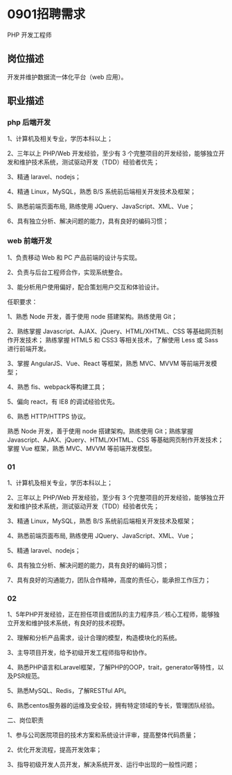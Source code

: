# 0901招聘需求

PHP 开发工程师

## 岗位描述

开发并维护数据流一体化平台（web 应用）。

## 职业描述

### php 后端开发

1、计算机及相关专业，学历本科以上；

2、三年以上 PHP/Web 开发经验，至少有 3 个完整项目的开发经验，能够独立开发和维护技术系统，测试驱动开发（TDD）经验者优先；

3、精通 laravel、nodejs；

4、精通 Linux，MySQL，熟悉 B/S 系统前后端相关开发技术及框架；

5、熟悉前端页面布局, 熟练使用 JQuery、JavaScript、XML、Vue；

6、具有独立分析、解决问题的能力，具有良好的编码习惯；

### web 前端开发

1、负责移动 Web 和 PC 产品前端的设计与实现。

2、负责与后台工程师合作，实现系统整合。

3、能分析用户使用偏好，配合策划用户交互和体验设计。

任职要求：

1、熟悉 Node 开发，善于使用 node 搭建架构。熟练使用 Git；

2、熟练掌握 Javascript、AJAX、jQuery、HTML/XHTML、CSS 等基础网页制作开发技术； 熟练掌握 HTML5 和 CSS3 等相关技术，了解使用 Less 或 Sass 进行前端开发。

3、掌握 AngularJS、Vue、React 等框架，熟悉 MVC、MVVM 等前端开发模型；

4、熟悉 fis、webpack等构建工具；

5、偏向 react，有 IE8 的调试经验优先。

6、熟悉 HTTP/HTTPS 协议。

熟悉 Node 开发，善于使用 node 搭建架构。熟练使用 Git；熟练掌握 Javascript、AJAX、jQuery、HTML/XHTML、CSS 等基础网页制作开发技术； 掌握 Vue 框架，熟悉 MVC、MVVM 等前端开发模型。

### 01

1、计算机及相关专业，学历本科以上；

2、三年以上 PHP/Web 开发经验，至少有 3 个完整项目的开发经验，能够独立开发和维护技术系统，测试驱动开发（TDD）经验者优先；

3、精通 Linux，MySQL，熟悉 B/S 系统前后端相关开发技术及框架；

4、熟悉前端页面布局, 熟练使用 JQuery、JavaScript、XML、Vue；

5、精通 laravel、nodejs；

6、具有独立分析、解决问题的能力，具有良好的编码习惯；

7、具有良好的沟通能力，团队合作精神，高度的责任心，能承担工作压力；

### 02

1、5年PHP开发经验，正在担任项目或团队的主力程序员／核心工程师，能够独立开发和维护技术系统，有良好的技术视野。

2、理解和分析产品需求，设计合理的模型，构造模块化的系统。

3、主导项目开发，给予初级开发工程师指导和协作。

4、熟悉PHP语言和Laravel框架，了解PHP的OOP，trait，generator等特性，以及PSR规范。

5、熟悉MySQL、Redis，了解RESTful API。

6、熟悉centos服务器的运维及安全较，拥有特定领域的专长，管理团队经验。

二、岗位职责

1、参与公司医院项目的技术方案和系统设计评审，提高整体代码质量；

2、优化开发流程，提高开发效率；

3、指导初级开发人员开发，解决系统开发、运行中出现的一般性问题；
